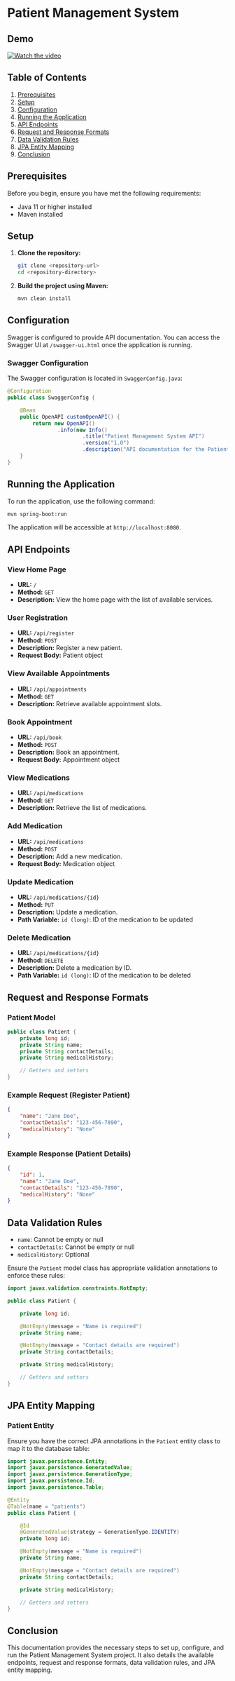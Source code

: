 # Patient Management System

## Demo

[![Watch the video](https://i.vimeocdn.com/video/983580502.jpg)](https://vimeo.com/984827008)

## Table of Contents

1. [Prerequisites](#prerequisites)
2. [Setup](#setup)
3. [Configuration](#configuration)
4. [Running the Application](#running-the-application)
5. [API Endpoints](#api-endpoints)
6. [Request and Response Formats](#request-and-response-formats)
7. [Data Validation Rules](#data-validation-rules)
8. [JPA Entity Mapping](#jpa-entity-mapping)
9. [Conclusion](#conclusion)

## Prerequisites

Before you begin, ensure you have met the following requirements:
- Java 11 or higher installed
- Maven installed

## Setup

1. **Clone the repository:**
   ```bash
   git clone <repository-url>
   cd <repository-directory>
   ```

2. **Build the project using Maven:**
   ```bash
   mvn clean install
   ```

## Configuration

Swagger is configured to provide API documentation. You can access the Swagger UI at `/swagger-ui.html` once the application is running.

### Swagger Configuration

The Swagger configuration is located in `SwaggerConfig.java`:
```java
@Configuration
public class SwaggerConfig {

    @Bean
    public OpenAPI customOpenAPI() {
        return new OpenAPI()
                .info(new Info()
                        .title("Patient Management System API")
                        .version("1.0")
                        .description("API documentation for the Patient Management System"));
    }
}
```

## Running the Application

To run the application, use the following command:
```bash
mvn spring-boot:run
```

The application will be accessible at `http://localhost:8080`.

## API Endpoints

### View Home Page
- **URL:** `/`
- **Method:** `GET`
- **Description:** View the home page with the list of available services.

### User Registration
- **URL:** `/api/register`
- **Method:** `POST`
- **Description:** Register a new patient.
- **Request Body:** Patient object

### View Available Appointments
- **URL:** `/api/appointments`
- **Method:** `GET`
- **Description:** Retrieve available appointment slots.

### Book Appointment
- **URL:** `/api/book`
- **Method:** `POST`
- **Description:** Book an appointment.
- **Request Body:** Appointment object

### View Medications
- **URL:** `/api/medications`
- **Method:** `GET`
- **Description:** Retrieve the list of medications.

### Add Medication
- **URL:** `/api/medications`
- **Method:** `POST`
- **Description:** Add a new medication.
- **Request Body:** Medication object

### Update Medication
- **URL:** `/api/medications/{id}`
- **Method:** `PUT`
- **Description:** Update a medication.
- **Path Variable:** `id (long)`: ID of the medication to be updated

### Delete Medication
- **URL:** `/api/medications/{id}`
- **Method:** `DELETE`
- **Description:** Delete a medication by ID.
- **Path Variable:** `id (long)`: ID of the medication to be deleted

## Request and Response Formats

### Patient Model
```java
public class Patient {
    private long id;
    private String name;
    private String contactDetails;
    private String medicalHistory;

    // Getters and setters
}
```

### Example Request (Register Patient)
```json
{
    "name": "Jane Doe",
    "contactDetails": "123-456-7890",
    "medicalHistory": "None"
}
```

### Example Response (Patient Details)
```json
{
    "id": 1,
    "name": "Jane Doe",
    "contactDetails": "123-456-7890",
    "medicalHistory": "None"
}
```

## Data Validation Rules

- `name`: Cannot be empty or null
- `contactDetails`: Cannot be empty or null
- `medicalHistory`: Optional

Ensure the `Patient` model class has appropriate validation annotations to enforce these rules:
```java
import javax.validation.constraints.NotEmpty;

public class Patient {

    private long id;

    @NotEmpty(message = "Name is required")
    private String name;

    @NotEmpty(message = "Contact details are required")
    private String contactDetails;

    private String medicalHistory;

    // Getters and setters
}
```

## JPA Entity Mapping

### Patient Entity
Ensure you have the correct JPA annotations in the `Patient` entity class to map it to the database table:
```java
import javax.persistence.Entity;
import javax.persistence.GeneratedValue;
import javax.persistence.GenerationType;
import javax.persistence.Id;
import javax.persistence.Table;

@Entity
@Table(name = "patients")
public class Patient {

    @Id
    @GeneratedValue(strategy = GenerationType.IDENTITY)
    private long id;

    @NotEmpty(message = "Name is required")
    private String name;

    @NotEmpty(message = "Contact details are required")
    private String contactDetails;

    private String medicalHistory;

    // Getters and setters
}
```

## Conclusion

This documentation provides the necessary steps to set up, configure, and run the Patient Management System project. It also details the available endpoints, request and response formats, data validation rules, and JPA entity mapping.

